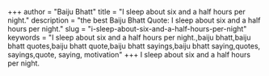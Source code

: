 +++
author = "Baiju Bhatt"
title = "I sleep about six and a half hours per night."
description = "the best Baiju Bhatt Quote: I sleep about six and a half hours per night."
slug = "i-sleep-about-six-and-a-half-hours-per-night"
keywords = "I sleep about six and a half hours per night.,baiju bhatt,baiju bhatt quotes,baiju bhatt quote,baiju bhatt sayings,baiju bhatt saying,quotes, sayings,quote, saying, motivation"
+++
I sleep about six and a half hours per night.
